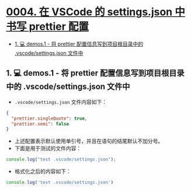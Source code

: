 # [0004. 在 VSCode 的 settings.json 中书写 prettier 配置](https://github.com/Tdahuyou/prettier/tree/main/0004.%20%E5%9C%A8%20VSCode%20%E7%9A%84%20settings.json%20%E4%B8%AD%E4%B9%A6%E5%86%99%20prettier%20%E9%85%8D%E7%BD%AE)

<!-- region:toc -->
- [1. 💻 demos.1 - 将 prettier 配置信息写到项目根目录中的 .vscode/settings.json 文件中](#1--demos1---将-prettier-配置信息写到项目根目录中的-vscodesettingsjson-文件中)
<!-- endregion:toc -->

## 1. 💻 demos.1 - 将 prettier 配置信息写到项目根目录中的 .vscode/settings.json 文件中

- `.vscode/settings.json` 文件内容如下：

```json
{
  "prettier.singleQuote": true,
  "prettier.semi": false
}
```

- 上述配置表示默认使用单引号，并且在语句的结尾默认不加分号。
- 下面是用于测试的文件内容：

```js
console.log("test .vscode/settings.json");
```

- 格式化之后的内容如下：

```js
console.log('test .vscode/settings.json')
```